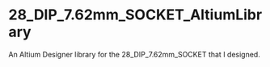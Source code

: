# 28_DIP_7.62mm_SOCKET_AltiumLibrary
An Altium Designer library for the 28_DIP_7.62mm_SOCKET that I designed.
